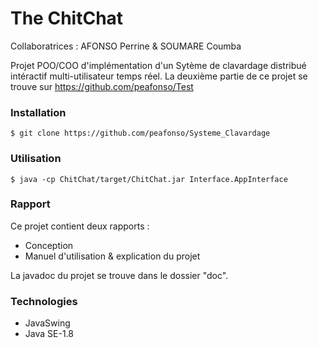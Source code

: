 # The ChitChat
Collaboratrices : AFONSO Perrine & SOUMARE Coumba

Projet POO/COO d'implémentation d'un Sytème de clavardage distribué intéractif multi-utilisateur temps réel. La deuxième partie de ce projet se trouve sur https://github.com/peafonso/Test 

### Installation
```
$ git clone https://github.com/peafonso/Systeme_Clavardage
```

### Utilisation
```
$ java -cp ChitChat/target/ChitChat.jar Interface.AppInterface
```

### Rapport
Ce projet contient deux rapports :
* Conception
* Manuel d'utilisation & explication du projet

La javadoc du projet se trouve dans le dossier "doc".

### Technologies
* JavaSwing
* Java SE-1.8
